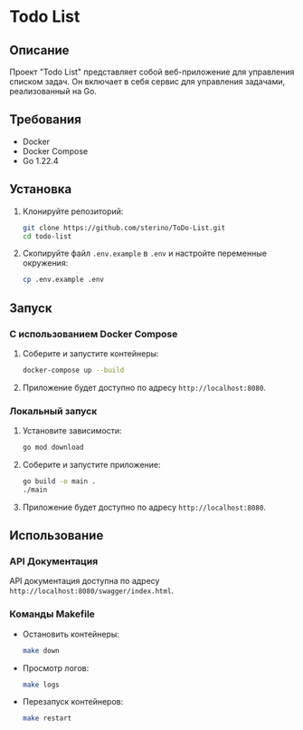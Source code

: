 # Todo List

## Описание
Проект "Todo List" представляет собой веб-приложение для управления списком задач. Он включает в себя сервис для управления задачами, реализованный на Go.

## Требования
- Docker
- Docker Compose
- Go 1.22.4

## Установка

1. Клонируйте репозиторий:
    ```sh
    git clone https://github.com/sterino/ToDo-List.git
    cd todo-list
    ```

2. Скопируйте файл `.env.example` в `.env` и настройте переменные окружения:
    ```sh
    cp .env.example .env
    ```

## Запуск

### С использованием Docker Compose

1. Соберите и запустите контейнеры:
    ```sh
    docker-compose up --build
    ```

2. Приложение будет доступно по адресу `http://localhost:8080`.

### Локальный запуск

1. Установите зависимости:
    ```sh
    go mod download
    ```

2. Соберите и запустите приложение:
    ```sh
    go build -o main .
    ./main
    ```

3. Приложение будет доступно по адресу `http://localhost:8080`.

## Использование

### API Документация

API документация доступна по адресу `http://localhost:8080/swagger/index.html`.

### Команды Makefile

- Остановить контейнеры:
    ```sh
    make down
    ```

- Просмотр логов:
    ```sh
    make logs
    ```

- Перезапуск контейнеров:
    ```sh
    make restart
    ```